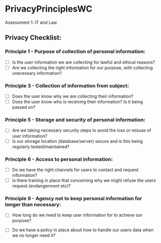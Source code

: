 # PrivacyPrinciplesWC
Assessment 1: IT and Law

## Privacy Checklist:

### Principle 1 - Purpose of collection of personal information:
- [ ] Is the user information we are collecting for lawful and ethical reasons?
- [ ] Are we collecting the right information for our purpose, with collecting unecessary information?

### Principle 3 - Collection of information from subject:
- [ ] Does the user know why we are collecting their information?
- [ ] Does the user know who is receiving their information? Is it being passed on?

### Principle 5 - Storage and security of personal information:
- [ ] Are we taking necessary security steps to avoid the loss or misuse of user information?
- [ ] Is our storage location (database/server) secure and is this being regularly tested/maintained?

### Principle 6 - Access to personal information:
- [ ] Do we have the right channels for users to contact and request information?
- [ ] Is there training in place that concerning why we might refuse the users request (endangerment etc)? 

### Principle 9 - Agency not to keep personal information for longer than necessary:
- [ ] How long do we need to keep user information for to achieve our purpose? 
- [ ] Do we have a policy in place about how to handle our users data when we no longer need it?

